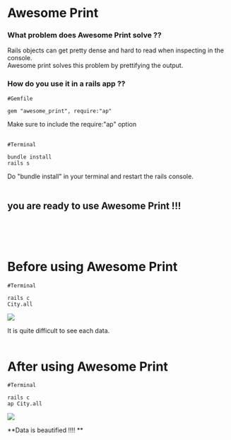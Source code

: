 # Awesome Print

### **What problem does Awesome Print solve ??**

Rails objects can get pretty dense and hard to read when inspecting in the console. <br> 
Awesome print solves this problem by prettifying the output.
<br>

### **How do you use it in a rails app ??**
```
#Gemfile

gem "awesome_print", require:"ap"
```
   Make sure to include the require:"ap" option
 <br>
 <br>

```
#Terminal

bundle install
rails s
```
Do "bundle install" in your terminal and restart the rails console.
<br>
<br>

## you are ready to use Awesome Print !!!

<br>
<br>
<br>

# Before using Awesome Print

```
#Terminal

rails c
City.all
```

![](http://postfiles14.naver.net/MjAxNzAxMzFfMjQg/MDAxNDg1ODE0NTM2Mjk1.r4ocxiJZQ8WaOrOFUVokfSfzHr3G2tGR7-xhhgDx-uog.4gHoewweknw4wCjlnd_oEM5S0sdmhho6ShtYObj8CEEg.PNG.nosugars/before.png?type=w580)

It is quite difficult to see each data.
<br>
<br>

# After using Awesome Print

```
#Terminal

rails c
ap City.all
```

![](http://postfiles14.naver.net/MjAxNzAxMzFfMjY1/MDAxNDg1ODE0NTQ0MTE1.zTfSVmk13H8kiIUYZbk51d-EqgTaxKkp9xrBGnatTX4g.U4JKJphid0HmR7W0hQFIh1jrfj0lpfHnOGcLRs2kpFwg.PNG.nosugars/after.png?type=w580)

**Data is beautified !!!! **
